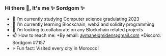### Hi there 👋, It's me ✨ Sordgom ✨ 

- 🔭 I’m currently studying Computer science graduiating 2023
- 🌱 I’m currently learning Blockchain, web3 and solidity programming 
- 👯 I’m looking to collaborate on any Blockchain related projects
- 📫 How to reach me: 
  *By email: aymaneigmiden@gmail.com
  *Discord: Sordgom #7157
- ⚡ Fun fact: Visited every city in Morocco!

